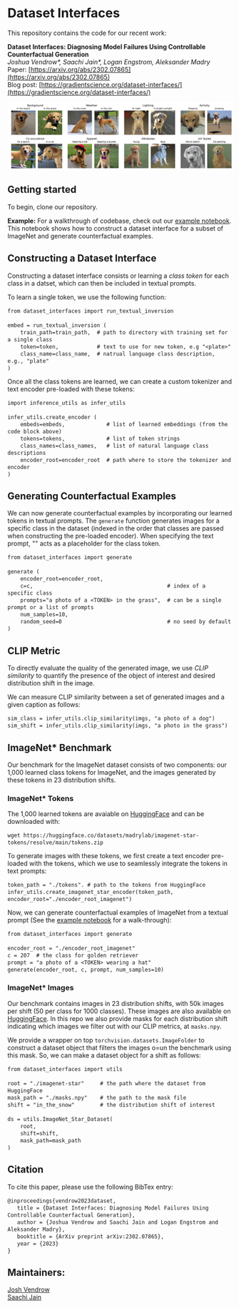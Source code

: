 # Dataset Interfaces

This repository contains the code for our recent work:

**Dataset Interfaces: Diagnosing Model Failures Using Controllable Counterfactual Generation** <br>
*Joshua Vendrow\*, Saachi Jain\*, Logan Engstrom, Aleksander Madry* <br>
Paper: [https://arxiv.org/abs/2302.07865](https://arxiv.org/abs/2302.07865) <br>
Blog post: [https://gradientscience.org/dataset-interfaces/](https://gradientscience.org/dataset-interfaces/)

<p>
<img src="dogs.png" width="1000" >
</p>

## Getting started
To begin, clone our repository.

**Example:** For a walkthrough of codebase, check out our [example notebook](notebooks/Example.ipynb). This notebook shows how to
construct a dataset interface for a subset of ImageNet and generate counterfactual examples. 

## Constructing a Dataset Interface
Constructing a dataset interface consists or learning a *class token* for each class in a datset, which can then be included in textual prompts. 

To learn a single token, we use the following function:
```
from dataset_interfaces import run_textual_inversion

embed = run_textual_inversion (
    train_path=train_path,  # path to directory with training set for a single class
    token=token,            # text to use for new token, e.g "<plate>"
    class_name=class_name,  # natrual language class description, e.g., "plate"
)
```

Once all the class tokens are learned, we can create a custom tokenizer and text encoder pre-loaded with these tokens:

```
import inference_utils as infer_utils

infer_utils.create_encoder (
    embeds=embeds,             # list of learned embeddings (from the code block above)
    tokens=tokens,             # list of token strings
    class_names=class_names,   # list of natural language class descriptions
    encoder_root=encoder_root  # path where to store the tokenizer and encoder
)
```

## Generating Counterfactual Examples

We can now generate counterfactual examples by incorporating our learned tokens in textual prompts. The ``generate`` function generates images for a specific class in the dataset (indexed in the order that classes are passed when constructing the pre-loaded encoder). When specifying the text prompt, "<TOKEN>" acts as a placeholder for the class token.
```
from dataset_interfaces import generate

generate (
    encoder_root=encoder_root,
    c=c,                                          # index of a specific class
    prompts="a photo of a <TOKEN> in the grass",  # can be a single prompt or a list of prompts
    num_samples=10, 
    random_seed=0                                 # no seed by default
)
```

## CLIP Metric

To directly evaluate the quality of the generated image, we use *CLIP similarity* to quantify the presence of the object of interest and desired distribution shift in the image.

We can measure CLIP similarity between a set of generated images and a given caption as follows:

```
sim_class = infer_utils.clip_similarity(imgs, "a photo of a dog")
sim_shift = infer_utils.clip_similarity(imgs, "a photo in the grass")
```


## ImageNet* Benchmark
Our benchmark for the ImageNet dataset consists of two components: our 1,000 learned class tokens for ImageNet, and the images generated by these tokens in 23 distribution shifts. 

### ImageNet* Tokens

The 1,000 learned tokens are avaiable on [HuggingFace](https://huggingface.co/datasets/madrylab/imagenet-star-tokens) and can be downloaded with:
```
wget https://huggingface.co/datasets/madrylab/imagenet-star-tokens/resolve/main/tokens.zip
```
To generate images with these tokens, we first create a text encoder pre-loaded with the tokens, which we use to seamlessly integrate the tokens in text prompts:

```
token_path = "./tokens". # path to the tokens from HuggingFace
infer_utils.create_imagenet_star_encoder(token_path, encoder_root="./encoder_root_imagenet")
```
Now, we can generate counterfactual examples of ImageNet from a textual prompt (See the [example notebook](notebooks/Example.ipynb) for a walk-through):
```
from dataset_interfaces import generate

encoder_root = "./encoder_root_imagenet"
c = 207  # the class for golden retriever
prompt = "a photo of a <TOKEN> wearing a hat"
generate(encoder_root, c, prompt, num_samples=10)
```

### ImageNet* Images
Our benchmark contains images in 23 distribution shifts, with 50k images per shift (50 per class for 1000 classes). These images are also available on [HuggingFace](https://huggingface.co/datasets/madrylab/imagenet-star). In this repo we also provide masks for each distribution shift indicating which images we filter out with our CLIP metrics, at `masks.npy`.

We provide a wrapper on top `torchvision.datasets.ImageFolder` to construct a dataset object that filters the images o=un the benchmark using this mask. So, we can make a dataset object for a shift as follows:

```
from dataset_interfaces import utils

root = "./imagenet-star"     # the path where the dataset from HuggingFace
mask_path = "./masks.npy"    # the path to the mask file
shift = "in_the_snow"        # the distribution shift of interest

ds = utils.ImageNet_Star_Dataset(
    root, 
    shift=shift,
    mask_path=mask_path
)
```

## Citation
To cite this paper, please use the following BibTex entry:
```
@inproceedings{vendrow2023dataset,
   title = {Dataset Interfaces: Diagnosing Model Failures Using Controllable Counterfactual Generation},
   author = {Joshua Vendrow and Saachi Jain and Logan Engstrom and Aleksander Madry}, 
   booktitle = {ArXiv preprint arXiv:2302.07865},
   year = {2023}
}
```

## Maintainers:
[Josh Vendrow](https://twitter.com/josh_vendrow)<br>
[Saachi Jain](https://twitter.com/saachi_jain_)